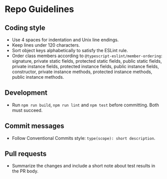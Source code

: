 # Repo Guidelines

## Coding style
- Use 4 spaces for indentation and Unix line endings.
- Keep lines under 120 characters.
- Sort object keys alphabetically to satisfy the ESLint rule.
- Order class members according to `@typescript-eslint/member-ordering`:
  signature, private static fields, protected static fields, public static fields,
  private instance fields, protected instance fields, public instance fields,
  constructor, private instance methods, protected instance methods,
  public instance methods.

## Development
- Run `npm run build`, `npm run lint` and `npm test` before committing. Both must succeed.

## Commit messages
- Follow Conventional Commits style: `type(scope): short description`.

## Pull requests
- Summarize the changes and include a short note about test results in the PR body.
